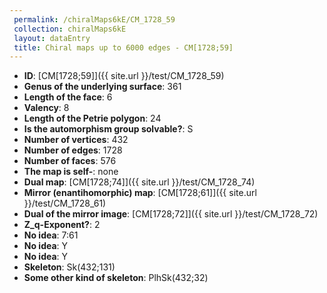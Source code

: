 ```yaml
--- 
 permalink: /chiralMaps6kE/CM_1728_59 
 collection: chiralMaps6kE
 layout: dataEntry
 title: Chiral maps up to 6000 edges - CM[1728;59]
---
```


- **ID**: [CM[1728;59]]({{ site.url }}/test/CM_1728_59)
- **Genus of the underlying surface**: 361
- **Length of the face**: 6
- **Valency**: 8
- **Length of the Petrie polygon**: 24
- **Is the automorphism group solvable?**: S
- **Number of vertices**: 432
- **Number of edges**: 1728
- **Number of faces**: 576
- **The map is self-**: none
- **Dual map**: [CM[1728;74]]({{ site.url }}/test/CM_1728_74)
- **Mirror (enantihomorphic) map**: [CM[1728;61]]({{ site.url }}/test/CM_1728_61)
- **Dual of the mirror image**: [CM[1728;72]]({{ site.url }}/test/CM_1728_72)
- **Z_q-Exponent?**: 2
- **No idea**:  7:61
- **No idea**: Y
- **No idea**: Y
- **Skeleton**: Sk(432;131)
- **Some other kind of skeleton**: PlhSk(432;32)
